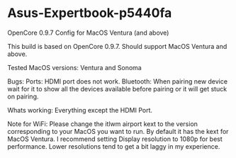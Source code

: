 # Asus-Expertbook-p5440fa
OpenCore 0.9.7 Config for MacOS Ventura (and above)

This build is based on OpenCore 0.9.7. Should support MacOS Ventura and above.

Tested MacOS versions: Ventura and Sonoma

Bugs:
Ports: HDMI port does not work.
Bluetooth: When pairing new device wait for it to show all the devices available before pairing or it will get stuck on pairing.

Whats working:
Everything except the HDMI Port.

Note for WiFi: Please change the itlwm airport kext to the version corresponding to your MacOS you want to run. By default it has the kext for MacOS Ventura.
I recommend setting Display resolution to 1080p for best performance. Lower resolutions tend to get a bit laggy in my experience.
